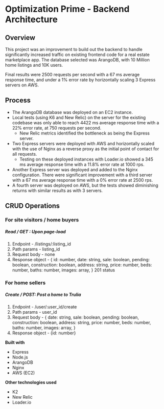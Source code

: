# Optimization Prime - Backend Architecture

## Overview ##
This project was an improvement to build out the backend to handle significantly increased traffic on existing frontend code for a real estate marketplace app. The database selected was ArangoDB, with 10 Million home listings and 10K users.

Final results were 2500 requests per second with a 67 ms average response time, and under a 1% error rate by horizontally scaling 3 Express servers on AWS.

## Process ##
- The ArangoDB database was deployed on an EC2 instance.
- Local tests (using K6 and New Relic) on the server for the existing codebase was only able to reach 4422 ms average response time with a 22% error rate, at 750 requests per second.
  - New Relic metrics identified the bottleneck as being the Express server.
- Two Express servers were deployed with AWS and horizontally scaled with the use of Nginx as a reverse proxy as the initial point of contact for all requests.
  - Testing on these deployed instances with Loader.io showed a 345 ms average response time with a 11.8% error rate at 1000 rps.
- Another Express server was deployed and added to the Nginx configuration. There were significant improvement with a third server with a 67 ms average response time with a 0% error rate at 2500 rps.
- A fourth server was deployed on AWS, but the tests showed diminishing returns with similar results as with 3 servers.

## CRUD Operations
  ### For site visitors / home buyers
  ##### Read / GET : Upon page-load
  1. Endpoint
    - /listings/:listing_id
  2. Path params
    - listing_id
  3. Request body
    - none
  4. Response object
    - {
        id: number,
        date: string,
        sale: boolean,
        pending: boolean,
        construction: boolean,
        address: string,
        price: number,
        beds: number,
        baths: number,
        images: array,
      }
      201 status

  ### For home sellers
  ##### Create / POST: Post a home to Trulia
  1. Endpoint
    - /user/:user_id/create
  2. Path params
    - user_id
  3. Request body
    - {
        date: string,
        sale: boolean,
        pending: boolean,
        construction: boolean,
        address: string,
        price: number,
        beds: number,
        baths: number,
        images: array,
      }
  4. Response object
    - {id: number}

__Built with__
- Express
- Node.js
- ArangoDB
- Nginx
- AWS (EC2)

__Other technologies used__
- K2
- New Relic
- Loader.io



